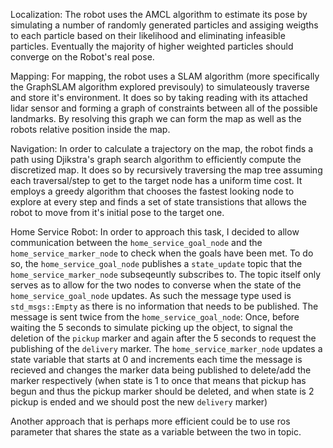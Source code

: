 Localization:
The robot uses the AMCL algorithm to estimate its pose by simulating a number of randomly generated particles and assiging weigths to each particle based on their likelihood and eliminating infeasible particles. Eventually the majority of higher weighted particles should converge on the Robot's real pose.

Mapping:
For mapping, the robot uses a SLAM algorithm (more specifically the GraphSLAM algorithm explored previsouly) to simulateously traverse and store it's environment. It does so by taking reading with its attached lidar sensor and forming a graph of constraints between all of the possible landmarks. By resolving this graph we can form the map as well as the robots relative position inside the map.

Navigation:
In order to calculate a trajectory on the map, the robot finds a path using Djikstra's graph search algorithm to efficiently compute the discretized map. It does so by recursively traversing the map tree assuming each traversal/step to get to the target node has a uniform time cost. It employs a greedy algorithm that chooses the fastest looking node to explore at every step and finds a set of state transistions that allows the robot to move from it's initial pose to the target one.


Home Service Robot:
In order to approach this task, I decided to allow communication between the `home_service_goal_node` and the `home_service_marker_node` to check when the goals have been met. To do so, the `home_service_goal_node` publishes a `state_update` topic that the `home_service_marker_node` subseqeuntly subscribes to. The topic itself only serves as to allow for the two nodes to converse when the state of the `home_service_goal_node` updates. As such the message type used is `std_msgs::Empty` as there is no information that needs to be published. The message is sent twice from the `home_service_goal_node`: Once, before waiting the 5 seconds to simulate picking up the object, to signal the deletion of the `pickup` marker and again after the 5 seconds to request the publishing of the `delivery` marker. The `home_service_marker_node` updates a state variable that starts at 0 and increments each time the message is recieved and changes the marker data being published to delete/add the marker respectively (when state is 1 to once that means that pickup has begun and thus the pickup marker should be deleted, and when state is 2 pickup is ended and we should post the new `delivery` marker)

Another approach that is perhaps more efficient could be to use ros parameter that shares the state as a variable between the two in topic.
